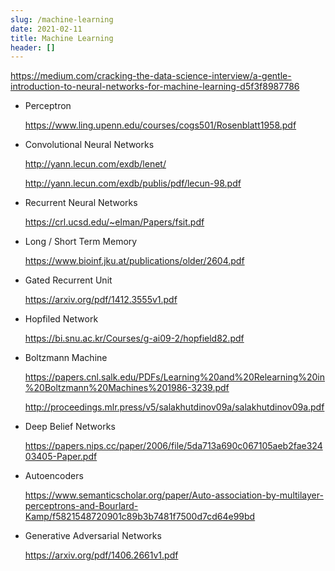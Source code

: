 ```yaml
---
slug: /machine-learning
date: 2021-02-11
title: Machine Learning
header: []
---
```


https://medium.com/cracking-the-data-science-interview/a-gentle-introduction-to-neural-networks-for-machine-learning-d5f3f8987786

* Perceptron

    https://www.ling.upenn.edu/courses/cogs501/Rosenblatt1958.pdf
* Convolutional Neural Networks

    http://yann.lecun.com/exdb/lenet/

    http://yann.lecun.com/exdb/publis/pdf/lecun-98.pdf
* Recurrent Neural Networks

    https://crl.ucsd.edu/~elman/Papers/fsit.pdf
* Long / Short Term Memory

    https://www.bioinf.jku.at/publications/older/2604.pdf
* Gated Recurrent Unit

    https://arxiv.org/pdf/1412.3555v1.pdf
* Hopfiled Network

    https://bi.snu.ac.kr/Courses/g-ai09-2/hopfield82.pdf
* Boltzmann Machine

    https://papers.cnl.salk.edu/PDFs/Learning%20and%20Relearning%20in%20Boltzmann%20Machines%201986-3239.pdf

    http://proceedings.mlr.press/v5/salakhutdinov09a/salakhutdinov09a.pdf
* Deep Belief Networks

    https://papers.nips.cc/paper/2006/file/5da713a690c067105aeb2fae32403405-Paper.pdf
* Autoencoders

    https://www.semanticscholar.org/paper/Auto-association-by-multilayer-perceptrons-and-Bourlard-Kamp/f5821548720901c89b3b7481f7500d7cd64e99bd
* Generative Adversarial Networks

    https://arxiv.org/pdf/1406.2661v1.pdf